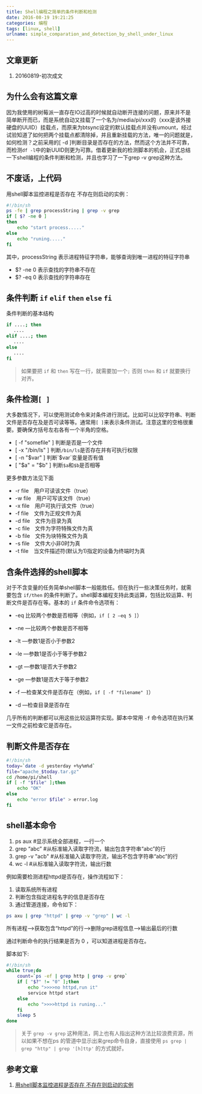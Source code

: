 ```yaml
---
title: Shell编程之简单的条件判断和检测
date: 2016-08-19 19:21:25
categories: 编程
tags: [linux, shell]
urlname: simple_comparation_and_detection_by_shell_under_linux
---
```


## 文章更新

1. 20160819-初次成文

## 为什么会有这篇文章

因为我使用的树莓派一直存在IO过高的时候就自动断开连接的问题，原来并不是简单断开而已，而是系统自动又挂载了一个名为/media/pi/xxx的（xxx是该外接硬盘的UUID）挂载点，而原来为btsync设定的默认挂载点并没有umount，经过试验知道了如何把两个挂载点都清除掉，并且重新挂载的方法，唯一的问题就是，如何检测？之前采用的[ -d ]判断目录是否存在的方法，然而这个方法并不可靠，而检测`df -l`中的新UUID则更为可靠。借着更新我的检测脚本的机会，正式总结一下shell编程的条件判断和检测，并且也学习了一下grep -v grep这种方法。<!-- more -->

## 不废话，上代码

用shell脚本监控进程是否存在 不存在则启动的实例：

``` bash
#!/bin/sh
ps -fe | grep processString | grep -v grep
if [ $? -ne 0 ]
then
	echo "start process....."
else
	echo "runing....."
fi
```

其中，processString 表示进程特征字符串，能够查询到唯一进程的特征字符串

- $? -ne 0 表示查找的字符串不存在
- $? -eq 0 表示查找的字符串存在

## 条件判断 `if` `elif` `then` `else` `fi`

条件判断的基本结构

``` bash
if ....; then
　 ....
elif ....; then
　 ....
else
　 ....
fi
```

> 如果要把 `if` 和 `then` 写在一行，就需要加一个`;` 否则 `then` 和 `if` 就要换行对齐。

## 条件检测`[ ]` 

大多数情况下，可以使用测试命令来对条件进行测试。比如可以比较字符串、判断文件是否存在及是否可读等等。通常用`[ ]`来表示条件测试。注意这里的空格很重要。要确保方括号左右各有一个半角的空格。

- [ -f "somefile" ]  	判断是否是一个文件
- [ -x "/bin/ls" ]  	判断`/bin/ls`是否存在并有可执行权限
- [ -n "$var" ]  		判断`$var`变量是否有值
- [ "$a" = "$b" ] 	 	判断`$a`和`$b`是否相等          

更多参数方法见下面

* -r file　用户可读该文件（true）
* -w file　用户可写该文件（true）
* -x file　用户可执行该文件（true）
* -f file　文件为正规文件为真
* -d file　文件为目录为真
* -c file　文件为字符特殊文件为真
* -b file　文件为块特殊文件为真
* -s file　文件大小非0时为真
* -t file　当文件描述符(默认为1)指定的设备为终端时为真 

## 含条件选择的shell脚本

对于不含变量的任务简单shell脚本一般能胜任。但在执行一些决策任务时，就需要包含 `if/then` 的条件判断了。shell脚本编程支持此类运算，包括比较运算、判断文件是否存在等。基本的 `if` 条件命令选项有：

- -eq 比较两个参数是否相等（例如，`if [ 2 –eq 5 ]`）

- -ne —比较两个参数是否不相等
- -lt —参数1是否小于参数2
- -le —参数1是否小于等于参数2
- -gt —参数1是否大于参数2
- -ge —参数1是否大于等于参数2
- -f —检查某文件是否存在（例如，`if [ -f "filename" ]`）
- -d —检查目录是否存在

几乎所有的判断都可以用这些比较运算符实现。脚本中常用 `-f` 命令选项在执行某一文件之前检查它是否存在。 

## 判断文件是否存在 

``` bash
#!/bin/sh
today=`date -d yesterday +%y%m%d`
file="apache_$today.tar.gz"
cd /home/pi/shell
if [ -f "$file" ];then
	echo "OK"
else
	echo "error $file" > error.log
fi
```

## shell基本命令

1. ps aux    		#显示系统全部进程，一行一个
2. grep “abc” 		#从标准输入读取字符流，输出包含字符串“abc”的行
3. grep -v "acb"   	#从标准输入读取字符流，输出不包含字符串“abc”的行
4. wc -l        	#从标准输入读取字符流，输出行数

例如需要检测进程httpd是否存在，操作流程如下：

1. 读取系统所有进程
2. 判断包含指定进程名字的信息是否存在
3. 通过管道连接，命令如下：

``` bash
ps axu | grep "httpd" | grep -v "grep" | wc -l
```
所有进程-->获取包含“httpd”的行-->删除grep进程信息-->输出最后的行数

通过判断命令的执行结果是否为 0 ，可以知道进程是否存在。

脚本如下:

``` bash
#!/bin/sh
while true;do
    count=`ps -ef | grep http | grep -v grep`
    if [ "$?" != "0" ];then
		echo ">>>>no httpd,run it"
		service httpd start
	else
		echo ">>>>httpd is runing..."
	fi
	sleep 5
done
```

> 关于 `grep -v grep` 这种用法，网上也有人指出这种方法比较浪费资源，所以如果不想在ps 的管道中显示出来grep命令自身，直接使用 `ps grep | grep "http" | grep '[h]ttp'` 的方式就好。

## 参考文章

1. [用shell脚本监控进程是否存在 不存在则启动的实例](http://www.cnblogs.com/zdz8207/p/3282352.html)


